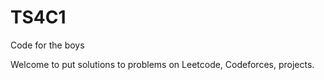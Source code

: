 # TS4C1
Code for the boys

Welcome to put solutions to problems on Leetcode, Codeforces, projects. 
